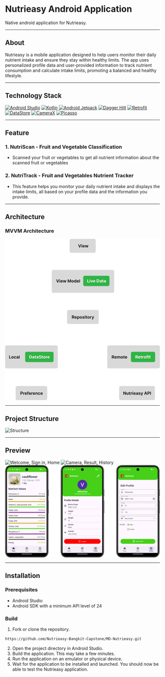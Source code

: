 # Nutrieasy Android Application
Native android application for Nutrieasy.

***

## About
Nutrieasy is a mobile application designed to help users monitor their daily nutrient intake and ensure they stay within healthy limits. The app uses personalized profile data and user-provided information to track nutrient consumption and calculate intake limits, promoting a balanced and healthy lifestyle.

***

## Technology Stack
[![Android Studio](https://img.shields.io/badge/-Android_Studio-white?style=for-the-badge&logo=androidstudio&logoColor=black)](https://github.com/Nutrieasy-Bangkit-Capstone)
[![Kotlin](https://img.shields.io/badge/-Kotlin-white?style=for-the-badge&logo=kotlin&logoColor=black)](https://github.com/Nutrieasy-Bangkit-Capstone)
[![Android Jetpack](https://img.shields.io/badge/-Android_Jetpack-white?style=for-the-badge&logo=android&logoColor=black)](https://github.com/Nutrieasy-Bangkit-Capstone)
[![Dagger Hilt](https://img.shields.io/badge/-Dagger_Hilt-white?style=for-the-badge)](https://github.com/Nutrieasy-Bangkit-Capstone)
[![Retrofit](https://img.shields.io/badge/-Retrofit-white?style=for-the-badge)](https://github.com/Nutrieasy-Bangkit-Capstone)
[![DataStore](https://img.shields.io/badge/-DataStore-white?style=for-the-badge&logo=googleplay&logoColor=black)](https://github.com/Nutrieasy-Bangkit-Capstone)
[![CameraX](https://img.shields.io/badge/-CameraX-white?style=for-the-badge)](https://github.com/Nutrieasy-Bangkit-Capstone)
[![Picasso](https://img.shields.io/badge/-Picasso-white?style=for-the-badge)](https://github.com/Nutrieasy-Bangkit-Capstone)

***

## Feature

### 1. **NutriScan** - Fruit and Vegetable Classification
- Scanned your fruit or vegetables to get all nutrient information about the scanned fruit or vegetables

### 2. **NutriTrack** - Fruit and Vegetables Nutrient Tracker
- This feature helps you monitor your daily nutrient intake and displays the intake limits, all based on your profile data and the information you provide.


***

## Architecture

### **MVVM Architecture**
![MVVM](https://github.com/Nutrieasy-Bangkit-Capstone/MD-Nutrieasy/blob/main/Documentation/Image/Architecture.png?raw=true)

***

## Project Structure
![Structure](https://github.com/Nutrieasy-Bangkit-Capstone/MD-Nutrieasy/blob/main/Documentation/Image/Folder%20Structure.png?raw=true)

***

## Preview
![Welcome, Sign in, Home](https://github.com/Nutrieasy-Bangkit-Capstone/MD-Nutrieasy/blob/main/Documentation/Image/Welcome-Sign%20in-Home.png?raw=true)
![Camera, Result, History](https://github.com/Nutrieasy-Bangkit-Capstone/MD-Nutrieasy/blob/main/Documentation/Image/Camera-Result-History.png?raw=true)
![Detail, Profile, Edit Profile](https://github.com/Nutrieasy-Bangkit-Capstone/MD-Nutrieasy/blob/main/Documentation/Image/Detail-Profile-Edit%20Profile.png?raw=true)

***

## Installation

### Prerequisites
- Android Studio
- Android SDK with a minimum API level of 24

### Build
1. Fork or clone the repository.
```bash
https://github.com/Nutrieasy-Bangkit-Capstone/MD-Nutrieasy.git
```
2. Open the project directory in Android Studio.
3. Build the application. This may take a few minutes.
4. Run the application on an emulator or physical device.
5. Wait for the application to be installed and launched. You should now be able to test the Nutrieasy application.
